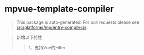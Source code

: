 # mpvue-template-compiler

> This package is auto-generated. For pull requests please see [src/platforms/mp/entry-compiler.js](https://github.com/Meituan-Dianping/mpvue/blob/master/src/platforms/mp/entry-compiler.js).

>新增以下特性
>>1、支持Vue的Filter
